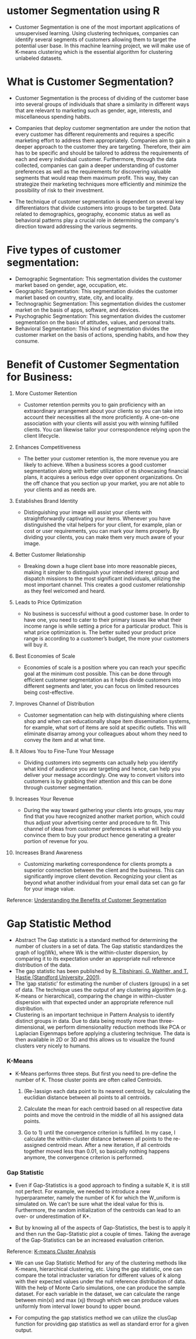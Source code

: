 # ustomer Segmentation using R

- Customer Segmentation is one of the most important applications of unsupervised learning. Using clustering techniques, companies can identify several segments of customers allowing them to target the potential user base. In this machine learning project, we will make use of K-means clustering which is the essential algorithm for clustering unlabeled datasets.

# What is Customer Segmentation?
- Customer Segmentation is the process of dividing of the customer base into several groups of individuals that share a similarity in different ways that are relevant to marketing such as gender, age, interests, and miscellaneous spending habits.

- Companies that deploy customer segmentation are under the notion that every customer has different requirements and requires a specific marketing effort to address them appropriately. Companies aim to gain a deeper approach to the customer they are targeting. Therefore, their aim has to be specific and should be tailored to address the requirements of each and every individual customer. Furthermore, through the data collected, companies can gain a deeper understanding of customer preferences as well as the requirements for discovering valuable segments that would reap them maximum profit. This way, they can strategize their marketing techniques more efficiently and minimize the possibility of risk to their investment.

- The technique of customer segmentation is dependent on several key differentiators that divide customers into groups to be targeted. Data related to demographics, geography, economic status as well as behavioral patterns play a crucial role in determining the company's direction toward addressing the various segments.

# Five types of customer segmentation:

- Demographic Segmentation: This segmentation divides the customer market based on gender, age, occupation, etc.
- Geographic Segmentation: This segmentation divides the customer market based on country, state, city, and locality.
- Technographic Segmentation: This segmentation divides the customer market on the basis of apps, software, and devices.
- Psychographic Segmentation: This segmentation divides the customer segmentation on the basis of attitudes, values, and personal traits.
- Behavioral Segmentation: This kind of segmentation divides the customer market on the basis of actions, spending habits, and how they consume.


# Benefit of Customer Segmentation for Business:
1. More Customer Retention
    - Customer retention permits you to gain proficiency with an extraordinary arrangement about your clients so you can take into account their necessities all the more proficiently.  A one-on-one association with your clients will assist you with winning fulfilled clients. You can likewise tailor your correspondence relying upon the client lifecycle.

2. Enhances Competitiveness
    - The better your customer retention is, the more revenue you are likely to achieve. When a business scores a good customer segmentation along with better utilization of its showcasing financial plans, it acquires a serious edge over opponent organizations. On the off chance that you section up your market, you are not able to your clients and as needs are.

3. Establishes Brand Identity
    - Distinguishing your image will assist your clients with straightforwardly captivating your items. Whenever you have distinguished the vital helpers for your client, for example, plan or cost or user requirements, you can mark your items properly. By dividing your clients, you can make them very much aware of your image.

4. Better Customer Relationship
    - Breaking down a huge client base into more reasonable pieces, making it simpler to distinguish your intended interest group and dispatch missions to the most significant individuals, utilizing the most important channel. This creates a good customer relationship as they feel welcomed and heard.

5. Leads to Price Optimization
    - No business is successful without a good customer base. In order to have one, you need to cater to their primary issues like what their income range is while setting a price for a particular product. This is what price optimization is. The better suited your product price range is according to a customer’s budget, the more your customers will buy it.

6. Best Economies of Scale
    - Economies of scale is a position where you can reach your specific goal at the minimum cost possible. This can be done through efficient customer segmentation as it helps divide customers into different segments and later, you can focus on limited resources being cost-effective.

7. Improves Channel of Distribution
    - Customer segmentation can help with distinguishing where clients shop and when can educationally shape item dissemination systems, for example, what sort of items are sold at specific outlets. This will eliminate disarray among your colleagues about whom they need to convey the item and at what time.

8. It Allows You to Fine-Tune Your Message
    - Dividing customers into segments can actually help you identify what kind of audience you are targeting and hence, can help you deliver your message accordingly. One way to convert visitors into customers is by grabbing their attention and this can be done through customer segmentation.

9. Increases Your Revenue
    - During the way toward gathering your clients into groups, you may find that you have recognized another market portion, which could thus adjust your advertising center and procedure to fit. This channel of ideas from customer preferences is what will help you convince them to buy your product hence generating a greater portion of revenue for you.

10. Increases Brand Awareness
    - Customizing marketing correspondence for clients prompts a superior connection between the client and the business. This can significantly improve client devotion. Recognizing your client as beyond what another individual from your email data set can go far for your image value.


Reference: [Understanding the Benefits of Customer Segmentation](https://bython.com/benefits-of-customer-segmentation/)

# Gap Statistic Method
- Abstract The Gap statistic is a standard method for determining the number of clusters in a set of data. The Gap statistic standardizes the graph of log(Wk), where Wk is the within-cluster dispersion, by comparing it to its expectation under an appropriate null reference distribution of the data.
- The gap statistic has been published by [R. Tibshirani, G. Walther, and T. Hastie (Standford University, 2001)](http://web.stanford.edu/~hastie/Papers/gap.pdf).
- The ‘gap statistic’ for estimating the number of clusters (groups) in a set of data. The technique uses the output of any clustering algorithm (e.g. K-means or hierarchical), comparing the change in within-cluster dispersion with that expected under an appropriate reference null distribution.
- Clustering is an important technique in Pattern Analysis to identify distinct groups in data. Due to data being mostly more than three-dimensional, we perform dimensionality reduction methods like PCA or Laplacian Eigenmaps before applying a clustering technique. The data is then available in 2D or 3D and this allows us to visualize the found clusters very nicely to humans.

### K-Means

- K-Means performs three steps. But first you need to pre-define the number of K. Those cluster points are often called Centroids.

    1) (Re-)assign each data point to its nearest centroid, by calculating the euclidian distance between all points to all centroids.

    2) Calculate the mean for each centroid based on all respective data points and move the centroid in the middle of all his assigned data points.

    3) Go to 1) until the convergence criterion is fulfilled. In my case, I calculate the within-cluster distance between all points to the re-assigned centroid mean. After a new iteration, if all centroids together moved less than 0.01, so basically nothing happens anymore, the convergence criterion is performed.


### Gap Statistic
- Even if Gap-Statistics is a good approach to finding a suitable K, it is still not perfect. For example, we needed to introduce a new hyperparameter, namely the number of K for which the W_uniform is simulated on. We can’t be sure what the ideal value for this is. Furthermore, the random initialization of the centroids can lead to an over- or underestimation of K*.

- But by knowing all of the aspects of Gap-Statistics, the best is to apply it and then run the Gap-Statistic plot a couple of times. Taking the average of the Gap-Statistics can be an increased evaluation criterion.

Reference: [K-means Cluster Analysis](https://uc-r.github.io/kmeans_clustering#gap)

- We can use Gap Statistic Method for any of the clustering methods like K-means, hierarchical clustering, etc. Using the gap statistic, one can compare the total intracluster variation for different values of k along with their expected values under the null reference distribution of data. With the help of Monte Carlo simulations, one can produce the sample dataset. For each variable in the dataset, we can calculate the range between min(xi) and max (xj) through which we can produce values uniformly from interval lower bound to upper bound.

- For computing the gap statistics method we can utilize the clusGap function for providing gap statistics as well as standard error for a given output.
